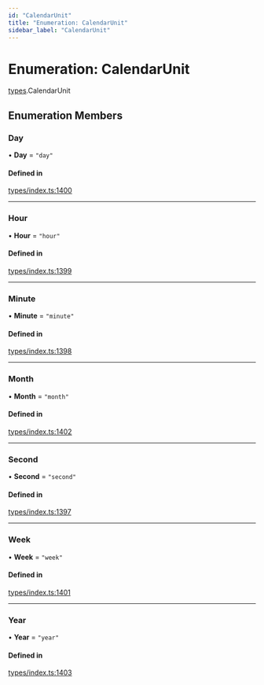 ```yaml
---
id: "CalendarUnit"
title: "Enumeration: CalendarUnit"
sidebar_label: "CalendarUnit"
---
```


# Enumeration: CalendarUnit

[types](../../../modules/Types/Types.md).CalendarUnit

## Enumeration Members

### Day

• **Day** = ``"day"``

#### Defined in

[types/index.ts:1400](https://github.com/PolymeshAssociation/polymesh-sdk/blob/15be87e8/src/types/index.ts#L1400)

___

### Hour

• **Hour** = ``"hour"``

#### Defined in

[types/index.ts:1399](https://github.com/PolymeshAssociation/polymesh-sdk/blob/15be87e8/src/types/index.ts#L1399)

___

### Minute

• **Minute** = ``"minute"``

#### Defined in

[types/index.ts:1398](https://github.com/PolymeshAssociation/polymesh-sdk/blob/15be87e8/src/types/index.ts#L1398)

___

### Month

• **Month** = ``"month"``

#### Defined in

[types/index.ts:1402](https://github.com/PolymeshAssociation/polymesh-sdk/blob/15be87e8/src/types/index.ts#L1402)

___

### Second

• **Second** = ``"second"``

#### Defined in

[types/index.ts:1397](https://github.com/PolymeshAssociation/polymesh-sdk/blob/15be87e8/src/types/index.ts#L1397)

___

### Week

• **Week** = ``"week"``

#### Defined in

[types/index.ts:1401](https://github.com/PolymeshAssociation/polymesh-sdk/blob/15be87e8/src/types/index.ts#L1401)

___

### Year

• **Year** = ``"year"``

#### Defined in

[types/index.ts:1403](https://github.com/PolymeshAssociation/polymesh-sdk/blob/15be87e8/src/types/index.ts#L1403)
